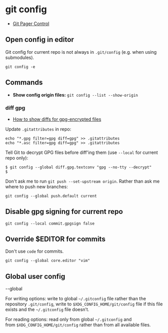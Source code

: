 # git config

- [Git Pager Control](Pager.md)

## Open config in editor

Git config for current repo is not always in `.git/config` (e.g. when using submodules).

```text
git config -e
```

## Commands

- **Show config origin files:** `git config --list --show-origin`

### diff gpg

- [How to show diffs for gpg-encrypted files](https://gist.github.com/marceloalmeida/e6593b93b388cdf1dbc282dffd424d1b#file-readme-md)

Update `.gitattributes` in repo:

```shell
echo "*.gpg filter=gpg diff=gpg" >> .gitattributes
echo "*.asc filter=gpg diff=gpg" >> .gitattributes
```

Tell Git to decrypt GPG files before diff'ing them (use `--local` for current repo only):

```shell
$ git config --global diff.gpg.textconv "gpg --no-tty --decrypt"
$
```


Don't ask me to run `git push --set-upstream origin`.  Rather than ask me where to push new branches:

```shell
git config --global push.default current
```

## Disable gpg signing for current repo

```
git config --local commit.gpgsign false
```


## Override $EDITOR for commits

Don't use `code` for commits.

```
git config --global core.editor "vim"
```


## Global user config

--global

For writing options: write to global `~/.gitconfig` file rather than the repository `.git/config`, write to `$XDG_CONFIG_HOME/git/config` file if this file exists and the `~/.gitconfig` file doesn’t.

For reading options: read only from global `~/.gitconfig` and from `$XDG_CONFIG_HOME/git/config` rather than from all available files.